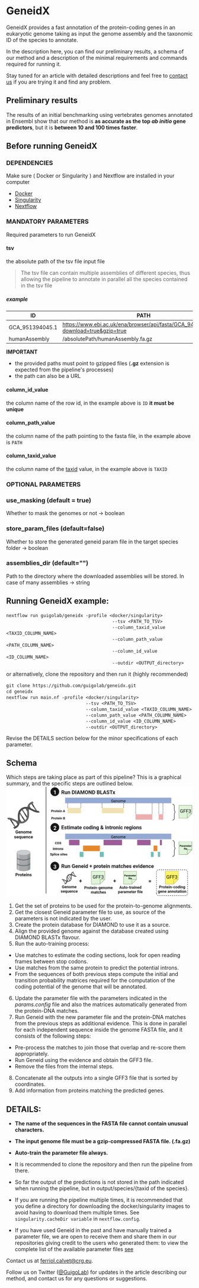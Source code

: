# GeneidX

GeneidX provides a fast annotation of the protein-coding genes in an eukaryotic genome taking as input the genome assembly and the taxonomic ID of the species to annotate.

In the description here, you can find our preliminary results, a schema of our method and a description of the minimal requirements and commands required for running it.

Stay tuned for an article with detailed descriptions and feel free to [contact us](mailto:ferriol.calvet@crg.eu) if you are trying it and find any problem.


## Preliminary results
 The results of an initial benchmarking using vertebrates genomes annotated in Ensembl show that our method is **as accurate as the top *ab initio* gene predictors**, but it is **between 10 and 100 times faster**.
<!-- ![Summary of vertebrate benchmark](images/Benchmarking4GitHubX.svg) -->


## Before running GeneidX

### DEPENDENCIES
Make sure ( Docker or Singularity ) and Nextflow are installed in your computer
  - [Docker](https://docs.docker.com/engine/install/)
  - [Singularity](https://sylabs.io/guides/3.0/user-guide/installation.html#)
  - [Nextflow](https://www.nextflow.io/docs/latest/getstarted.html#installation)

### MANDATORY PARAMETERS
Required parameters to run GeneidX

#### tsv
the absolute path of the tsv file input file

> The tsv file can contain multiple assemblies of different species, thus allowing the pipeline to annotate in parallel all the species contained in the tsv file

##### example

| ID    | PATH | TAXID |
| ------- | --- | ------- |
| GCA_951394045.1   | https://www.ebi.ac.uk/ena/browser/api/fasta/GCA_946965045.2?download=true&gzip=true  | 2809013     |
| humanAssembly     | /absolutePath/humanAssembly.fa.gz  | 9606  |

__IMPORTANT__
- the provided paths must point to gzipped files (__.gz__ extension is expected from the pipeline's processes)
- the path can also be a URL

#### column_id_value
the column name of the row id, in the example above is `ID` __it must be unique__

#### column_path_value 
the column name of the path pointing to the fasta file, in the example above is `PATH`

#### column_taxid_value 
the column name of the [taxid](https://www.ncbi.nlm.nih.gov/taxonomy) value, in the example above is `TAXID`

### OPTIONAL PARAMETERS

### use_masking (default = true)
Whether to mask the genomes or not -> boolean

### store_param_files (default=false)
Whether to store the generated geneid param file in the target species folder -> boolean

### assemblies_dir (default="")
Path to the directory where the downloaded assemblies will be stored. In case of many assemblies -> string


## Running GeneidX example:
```
nextflow run guigolab/geneidx -profile <docker/singularity>
                                        --tsv <PATH_TO_TSV>
                                        --column_taxid_value <TAXID_COLUMN_NAME>
                                        --column_path_value <PATH_COLUMN_NAME>
                                        --column_id_value <ID_COLUMN_NAME>
                                        --outdir <OUTPUT_directory>
```

or alternatively, clone the repository and then run it (highly recommended)
```
git clone https://github.com/guigolab/geneidx.git
cd geneidx
nextflow run main.nf -profile <docker/singularity>
                              --tsv <PATH_TO_TSV>
                              --column_taxid_value <TAXID_COLUMN_NAME>
                              --column_path_value <PATH_COLUMN_NAME>
                              --column_id_value <ID_COLUMN_NAME>
                              --outdir <OUTPUT_directory>
```


Revise the DETAILS section below for the minor specifications of each parameter.




## Schema
Which steps are taking place as part of this pipeline?
This is a graphical summary, and the specific steps are outlined below.
![Summary of vertebrate benchmark](images/SchemaWhite.png)
1. Get the set of proteins to be used for the protein-to-genome alignments.
2. Get the closest Geneid parameter file to use, as source of the parameters is not indicated by the user.
3. Create the protein database for DIAMOND to use it as a source.
4. Align the provided genome against the database created using DIAMOND BLASTx flavour.
5. Run the auto-training process:
  - Use matches to estimate the coding sections, look for open reading frames between stop codons.
  - Use matches from the same protein to predict the potential introns.
  - From the sequences of both previous steps compute the initial and transition probability matrices required for the computation of the coding potential of the genome that will be annotated.
6. Update the parameter file with the parameters indicated in the *params.config* file and also the matrices automatically generated from the protein-DNA matches.
7. Run Geneid with the new parameter file and the protein-DNA matches from the previous steps as additional evidence.
This is done in parallel for each independent sequence inside the genome FASTA file, and it consists of the following steps:
  - Pre-process the matches to join those that overlap and re-score them appropriately.
  - Run Geneid using the evidence and obtain the GFF3 file.
  - Remove the files from the internal steps.
8. Concatenate all the outputs into a single GFF3 file that is sorted by coordinates.
9. Add information from proteins matching the predicted genes.


## DETAILS:
  - **The name of the sequences in the FASTA file cannot contain unusual characters.**
  - **The input genome file must be a gzip-compressed FASTA file. (.fa.gz)**
  - **Auto-train the parameter file always.**

  - It is recommended to clone the repository and then run the pipeline from there.
  - So far the output of the predictions is not stored in the path indicated when running the pipeline, but in output/species/{taxid of the species}.
  - If you are running the pipeline multiple times, it is recommended that you define a directory for downloading the docker/singularity images to avoid having to download them multiple times. See `singularity.cacheDir variable` in `nextflow.config`.
  - If you have used Geneid in the past and have manually trained a parameter file, we are open to receive them and share them in our repositories giving credit to the users who generated them: to view the complete list of the available parameter files [see](https://github.com/guigolab/geneid-parameter-files)

Contact us at [ferriol.calvet@crg.eu](mailto:ferriol.calvet@crg.eu).


Follow us on Twitter ([@GuigoLab](https://twitter.com/GuigoLab)) for updates in the article describing our method, and contact us for any questions or suggestions.
